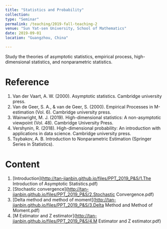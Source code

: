 ```yaml
---
title: "Statistics and Probability"
collection: 
type: "Seminar"
permalink: /teaching/2019-fall-teaching-2
venue: "Sun Yat-sen University, School of Mathematics"
date: 2019-09-01
location: "Guangzhou, China"

---         
```


Study the theories of asymptotic statistics, empirical process, high-dimensional statistics, and nonparametric statistics.

Reference
======

1. Van der Vaart, A. W. (2000). Asymptotic statistics. Cambridge university press.
2. Van de Geer, S. A., & van de Geer, S. (2000). Empirical Processes in M-estimation (Vol. 6). Cambridge university press.
3. Wainwright, M. J. (2019). High-dimensional statistics: A non-asymptotic viewpoint (Vol. 48). Cambridge University Press.
4. Vershynin, R. (2018). High-dimensional probability: An introduction with applications in data science. Cambridge university press.
5. Tsybakov, A. B. Introduction to Nonparametric Estimation (Springer Series in Statistics).

Content 
======
1. [Introduction](http://tan-jianbin.github.io/files/PPT_2019_P&S/1.The Introduction of Asymptotic Statistics.pdf)
2. [Stochastic convergence](http://tan-jianbin.github.io/files/PPT_2019_P&S/2.Stochastic Convergence.pdf)
3. [Delta method and method of moment](http://tan-jianbin.github.io/files/PPT_2019_P&S/3.Delta Method and Method of Moment.pdf)
4. [M Estimator and Z estimator](http://tan-jianbin.github.io/files/PPT_2019_P&S/4.M Estimator and Z estimator.pdf)
